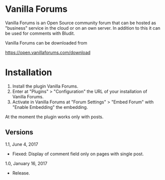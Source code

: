 Vanilla Forums
==============

Vanilla Forums is an Open Source community forum that can be hosted as "business" service in the cloud or on an own server. In addition to this it can be used for comments with Bludit.

Vanilla Forums can be downloaded from

https://open.vanillaforums.com/download

Installation
============

1) Install the plugin Vanilla Forums.
2) Enter at "Plugins" > "Configuration" the URL of your installation of Vanilla Forums.
3) Activate in Vanilla Forums at "Forum Settings" > "Embed Forum" with "Enable Embedding" the embedding.

At the moment the plugin works only with posts.

Versions
--------

1.1, June 4, 2017
- Fiexed: Display of comment field only on pages with single post.

1.0, January 16, 2017
- Release.
